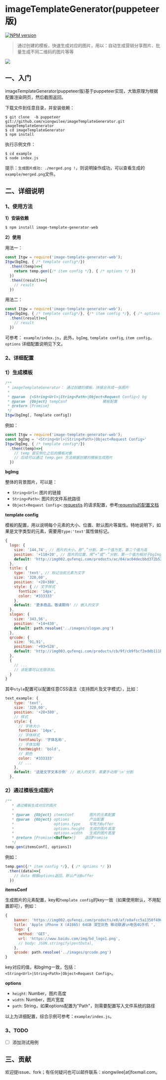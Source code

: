 # imageTemplateGenerator(puppeteer版)

[![NPM version](https://img.shields.io/npm/v/image-template-generator-web.svg)](https://www.npmjs.com/package/image-template-generator-web)

> 通过创建的模板，快速生成对应的图片，用以：自动生成营销分享图片、批量生成不同二维码的图片等等

![](http://wx4.sinaimg.cn/large/7171171cgy1fr2ks4nozjg20mz0buu0x.gif)

## 一、入门

imageTemplateGenerator(puppeteer版)基于puppeteer实现，大致原理为根据配置渲染网页，然后截图返回。

下载文件到任意目录，并安装依赖：
```shell
$ git clone  -b puppeteer git://github.com/xiongwilee/imageTemplateGenerator.git imageTemplateGenerator
$ cd imageTemplateGenerator
$ npm install
```

执行示例文件：
```shell
$ cd example
$ node index.js
```

提示：`生成图片成功: ./merged.png !`，则说明操作成功，可以查看生成的`example/merged.png`文件。

## 二、详细说明

### 1、使用方法

**1）安装依赖**

```shell
$ npm install image-template-generator-web
```

**2）使用**

用法一：
```javascript
const Itgw = require('image-template-generator-web');
Itgw(bgImg, { /* template config*/})
  .then((temp)=>{
    return temp.gen({/* item config */}, { /* options */ })
  })
  .then((result)=>{
    // result
  })
```

用法二：
```javascript
const Itgw = require('image-template-generator-web');
Itgw(bgImg, { /* template config*/}, {/* item config */}, { /* options */ })
  .then((result)=>{
    // result
  })
```

可参考： `example/index.js`，此外，`bgImg`, `template config`, `item config`，`options` 详细配置说明见下文。

### 2、详细配置

### 1）生成模板

```javascript
/**
 * imageTemplateGenerator： 通过创建的模板，拼接合并成一张图片
 * 
 * @param  {<String<Url>|String<Path>|Object<Request Config>} bg        背景图片
 * @param  {Object} tempConf                模板配置
 * @return {Promise}
 */
Itgw(bgImg[, Template config])
```

例如：
```javascript
const Itgw = require('image-template-generator-web');
const bgImg = '<String<Url>|String<Path>|Object<Request Config>'
Itgw(bgImg, { /* template config*/})
  .then((temp)=>{
    // temp 是实例化之后的模板对象
    // 后续可以通过 temp.gen 方法根据创建的模板生成图片
  })
```

**bgImg**

整体的背景图片，可以是：

- `String<Url>`: 图片的链接
- `String<Path>`: 图片的文件系统路径
- `Object<Request Config>`: [requestjs](https://github.com/request/request) 的请求配置，参考[requestjs的配置文档](https://github.com/request/request#requestoptions-callback)

**template config**

模板的配置，用以说明每个元素的大小、位置、默认图片等属性。特地说明下，如果是文字类型的元素，需要用`type:'text'`属性做标记。

```JavaScript
{
  logo: {
    size: '144,74', // 图片的大小，用“,”分割，第一个值为宽，第二个值为高
    position: '+118+20', // 图片的位置，用“+”或“-”分割，第一个值为相对于bgImg的x轴偏移，第二个值为相对y轴，参考：https://github.com/aheckmann/gm
    default: 'http://img002.qufenqi.com/products/ac/04/ac04decbbd372b5289e1bf1be30fad99.png' // 默认图片，和bgImg一样，可以是：<String<Url>|String<Path>|Object<Request Config>
  },
  title: {
    type: 'text', // 标记当前元素为文字
    size: '320,60',
    position: '+28+380',
    style: { // 文字样式
      fontSize: '14px',
      color: '#333333'
    },
    default: '更多商品，敬请期待' // 嵌入的文字
  },
  slogan: {
    size: '343,56',
    position: '+14+430',
    default: path.resolve('../images/slogan.png')
  },
  qrcode: {
    size: '91,91',
    position: '+93+528',
    default: 'http://img003.qufenqi.com/products/cb/9f/cb9fbcf2eddb111b08ec6c0795900060.png'
  },
  {
    // ... 
    // 该配置可以无限添加。
  }
}
```

其中`style`配置可以配置任意CSS语法（支持图片及文字模式），比如：

```javascript
text_example: {
    type: 'text',
    size: '320,60',
    position: '+28+380',
    // 样式
    style: { 
      // 字体大小
      fontSize: '14px',
      // 字体样式
      fontFamily: '字体名称',
      // 字体加粗
      fontWeight: 'bold',
      // 颜色
      color: '#333333'
      // ...
    },
    default: '这是文字文本示例' // 嵌入的文字，需要手动用'\n'分割
  },
```

### 2）通过模板生成图片

```javascript
/**
   * 通过模板生成对应的图片
   * 
   * @param  {Object} itemsConf       图片的元素配置
   * @param  {Object} options         产出配置
   *                  options.type    写死为Buffer
   *                  options.height  生成的图片高度
   *                  optiosn.width   生成的图片宽度
   * @return {Promise(<Buffer>)}    返回Promise
   */
temp.gen(itemsConf[, options])
```

例如：
```javascript
temp.gen({/* item config */}, { /* options */ })
 .then((data)=>{
    // data 根据options返回，默认产出Buffer
  })
```

**itemsConf**

生成图片的元素配置，key和`template config`的key一致（如果使用默认，不用配置即可），例如：
```javascript
{
    banner: 'https://img002.qufenqi.com/products/e0/af/e0afcc5a1350f4966f963bc0bff6aafa.jpg',
    title: 'Apple iPhone X (A1865) 64GB 深空灰色 移动联通\n电信4G手机 ',
    logo: {
      method: 'GET',
      url: 'https://www.baidu.com/img/bd_logo1.png',
      // body: JSON.stringify(postData),
    },
    qrcode: path.resolve('../images/qrcode.png')
}
```

key对应的值，和bgImg一致，包括：`<String<Url>|String<Path>|Object<Request Config>`。

**options**
- `height`: Number，图片高度
- `width`: Number，图片宽度
- `path`: String，如果options配置为"Path"，则需要配置写入文件系统的路径


以上为详细配置，综合示例可参考：`example/index.js`。

### 3、TODO

- [ ] 添加测试用例 

## 三、贡献

欢迎提issue、fork；有任何疑问也可以邮件联系：xiongwilee[at]foxmail.com。